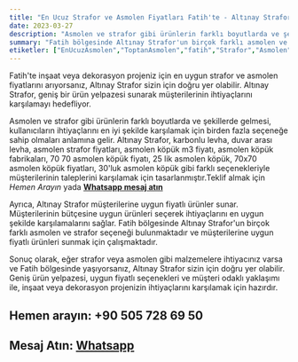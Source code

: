 ```yaml
---
title: "En Ucuz Strafor ve Asmolen Fiyatları Fatih'te - Altınay Strafor"
date: 2023-03-27
description: "Asmolen ve strafor gibi ürünlerin farklı boyutlarda ve şekillerde gelmesi, kullanıcıların ihtiyaçlarını en iyi şekilde karşılamak için birden fazla seçeneğe sahip olmaları anlamına gelir."
summary: "Fatih bölgesinde Altınay Strafor'un birçok farklı asmolen ve strafor seçeneği bulunmaktadır ve müşterilerine uygun fiyatlı ürünleri sunmak için çalışmaktadır."
etiketler: ["EnUcuzAsmolen","ToptanAsmolen","fatih","Strafor","Asmolen","AltınayStrafor","Strafor","asmonlen köpük","strafor köpük"]
---
```

Fatih'te inşaat veya dekorasyon projeniz için en uygun strafor ve asmolen fiyatlarını arıyorsanız, Altınay Strafor sizin için doğru yer olabilir. Altınay Strafor, geniş bir ürün yelpazesi sunarak müşterilerinin ihtiyaçlarını karşılamayı hedefliyor.

Asmolen ve strafor gibi ürünlerin farklı boyutlarda ve şekillerde gelmesi, kullanıcıların ihtiyaçlarını en iyi şekilde karşılamak için birden fazla seçeneğe sahip olmaları anlamına gelir. Altınay Strafor, karbonlu levha, duvar arası levha, asmolen strafor fiyatları, asmolen köpük m3 fiyatı, asmolen köpük fabrikaları, 70 70 asmolen köpük fiyatı, 25 lik asmolen köpük, 70x70 asmolen köpük fiyatları, 30'luk asmolen köpük gibi farklı seçenekleriyle müşterilerinin taleplerini karşılamak için tasarlanmıştır.<a rel="nofollow" tel="+905057286950">Teklif almak için *Hemen Arayın*</a> yada
<a rel="nofollow" href="https://api.whatsapp.com/send?phone=905057286950">**Whatsapp mesaj atın**</a>

Ayrıca, Altınay Strafor müşterilerine uygun fiyatlı ürünler sunar. Müşterilerinin bütçesine uygun ürünleri seçerek ihtiyaçlarını en uygun şekilde karşılamalarını sağlar. Fatih bölgesinde Altınay Strafor'un birçok farklı asmolen ve strafor seçeneği bulunmaktadır ve müşterilerine uygun fiyatlı ürünleri sunmak için çalışmaktadır.

Sonuç olarak, eğer strafor veya asmolen gibi malzemelere ihtiyacınız varsa ve Fatih bölgesinde yaşıyorsanız, Altınay Strafor sizin için doğru yer olabilir. Geniş ürün yelpazesi, uygun fiyatlı seçenekleri ve müşteri odaklı yaklaşımı ile, inşaat veya dekorasyon projenizin ihtiyaçlarını karşılamak için hazırdır.


## Hemen arayın: <a rel="nofollow" tel="+905057286950"> +90 505 728 69 50 </a>
## Mesaj Atın: <a rel="nofollow" href="https://api.whatsapp.com/send?phone=905057286950">**Whatsapp**</a>
